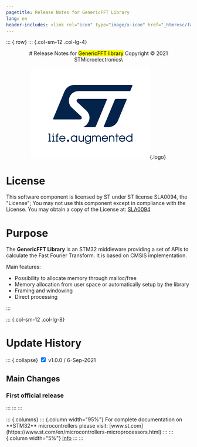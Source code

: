 ```yaml
---
pagetitle: Release Notes for GenericFFT Library
lang: en
header-includes: <link rel="icon" type="image/x-icon" href="_htmresc/favicon.png" />
---
```


::: {.row}
::: {.col-sm-12 .col-lg-4}

<center>
# Release Notes for <mark>GenericFFT library</mark>
Copyright &copy; 2021  STMicroelectronics\
    
[![ST logo](_htmresc/st_logo.png)](https://www.st.com){.logo}
</center>


# License

This software component is licensed by ST under ST license SLA0094, the
"License"; You may not use this component except in compliance with the
License. You may obtain a copy of the License at:
[SLA0094](https://www.st.com/SLA0094)

# Purpose

The **GenericFFT Library** is an STM32 middleware providing a set of APIs to calculate the Fast Fourier Transform.
It is based on CMSIS implementation.

Main features:

- Possibility to allocate memory through malloc/free
- Memory allocation from user space or automatically setup by the library
- Framing and windowing
- Direct processing

:::

::: {.col-sm-12 .col-lg-8}
# Update History

::: {.collapse}
<input type="checkbox" id="collapse-section1" checked aria-hidden="true">
<label for="collapse-section1" aria-hidden="true">v1.0.0 / 6-Sep-2021</label>
<div>	

## Main Changes

### First official release

</div>

:::
:::
:::

<footer class="sticky">
::: {.columns}
::: {.column width="95%"}
For complete documentation on **STM32**
microcontrollers please visit: [www.st.com](https://www.st.com/en/microcontrollers-microprocessors.html)
:::
::: {.column width="5%"}
<abbr title="Based on template cx566953 version 2.0">Info</abbr>
:::
:::
</footer>
